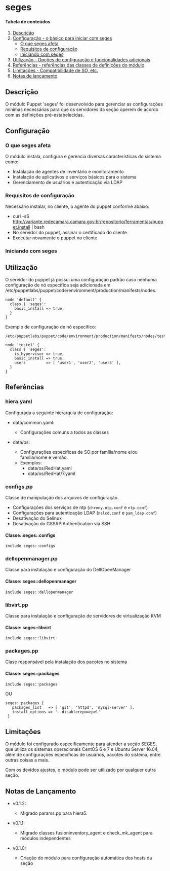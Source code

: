# seges

#### Tabela de conteúdos

1. [Descrição](#descricao)
2. [Configuração - o básico para iniciar com seges](#configuracao)
    * [O que seges afeta](#o-que-seges-afeta)
    * [Requisitos de configuração](#requisitos-de-configuracao)
    * [Iniciando com seges](#inciando-com-seges)
3. [Utilização - Opções de configuração e funcionalidades adicionais](#utilizacao)
4. [Referências - referências das classes de definições do módulo](#referencias)
5. [Limitações - Compatibilidade de SO, etc.](#limitacoes)
6. [Notas de lançamento](#notas-de-lancamento)

## Descrição

O módulo Puppet 'seges' foi desenvolvido para gerenciar as configurações
mínimas necessárias para que os servidores da seção operem de acordo
com as definições pré-estabelecidas.

## Configuração

### O que seges afeta

O módulo instala, configura e gerencia diversas características do sistema como:

* Instalação de agentes de inventário e monitoramento
* Instalação de aplicativos e serviços básicos para o sistema
* Gerenciamento de usuários e autenticação via LDAP

### Requisitos de configuração

Necessário instalar, no cliente, o agente do puppet conforme abaixo:

* curl -sS http://variante.redecamara.camara.gov.br/repositorio/ferramentas/puppet.install | bash
* No servidor do puppet, assinar o certificado do cliente
* Executar novamente o puppet no cliente

### Iniciando com seges

## Utilização

O servidor do puppet já possui uma configuração padrão caso nenhuma configuração de nó específica seja adicionada em /etc/puppetlabs/puppet/code/environment/production/manifests/nodes.

```
node 'default' {
  class { 'seges':
    basic_install => true,
  }
}
```

Exemplo de configuração de nó específico:

```
/etc/puppetlabs/puppet/code/environment/production/manifests/nodes/teste1.pp

node 'teste1' {
  class { 'seges':
    is_hypervisor => true,
    basic_install => true,
    users         => [ 'user1', 'user2', 'user3' ],
  }
}
```

## Referências

### hiera.yaml

Configurada a seguinte hierarquia de configuração:

* data/common.yaml:
  - Configurações comuns a todos as classes


* data/os:
  - Configurações específicas de SO por família/nome e/ou
família/nome e versão.
  - Exemplos:   
    - data/os/RedHat.yaml
    - data/os/RedHat/7.yaml

### configs.pp

Classe de manipulação dos arquivos de configuração.

* Configurações dos serviços de ntp (`chrony.ntp.conf` e `ntp.conf`)
* Configurações para autenticação LDAP (`nslcd.conf` e `pam_ldap.conf`)
* Desativação do Selinux
* Desativação do GSSAPIAuthentication via SSH

#### Classe::seges::configs

```
include seges::configs
```

### dellopenmanager.pp

Classe para instalação e configuração do DellOpenManager

#### Classe: seges::dellopenmanager

```
include seges::dellopenmanager
```

### libvirt.pp

Classe para instalação e configuração de servidores de virtualização KVM

#### Classe: seges::libvirt

```
include seges::libvirt
```

### packages.pp

Clase responsável pela instalação dos pacotes no sistema

#### Classe: seges::packages

```
include seges::packages
```

OU

```
seges::packages {
   packages_list   => [ 'git', 'httpd', 'mysql-server' ],
   install_options => '--disablerepo=epel'    
 }
 ```

## Limitações

O módulo foi configurado especificamente para atender a seção SEGES, que utiliza
os sistemas operacionais CentOS 6 e 7 e Ubuntu Server 16.04, além de configurações
específicas de usuários, pacotes do sistema, entre outras coisas a mais.

Com os devidos ajustes, o módulo pode ser utilizado por qualquer outra seção.

## Notas de Lançamento

* v0.1.2:
  - Migrado params.pp para hiera5.


* v0.1.1:
  - Migrado classes fusioninventory_agent e check_mk_agent para módulos independentes


* v0.1.0:
  - Criação do módulo para configuração automática dos hosts da seção

